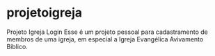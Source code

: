 # projetoigreja
Projeto Igreja Login
Esse é um projeto pessoal para cadastramento de membros de uma igreja, em especial a Igreja Evangélica Avivamento Biblico.
